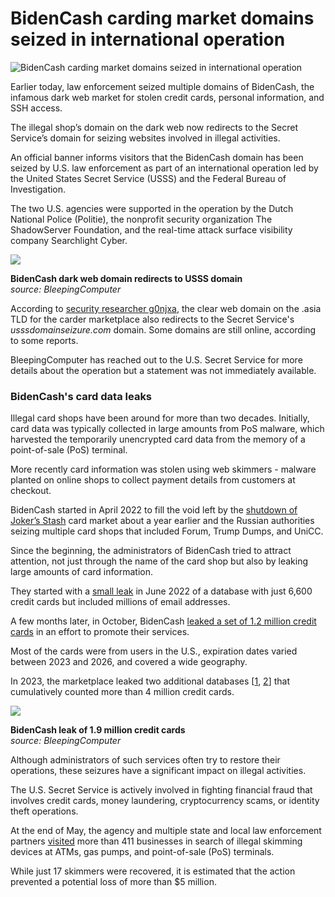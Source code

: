 # BidenCash carding market domains seized in international operation

![BidenCash carding market domains seized in international operation](https://www.bleepstatic.com/content/hl-images/2023/08/30/credit-cards.jpg)

Earlier today, law enforcement seized multiple domains of BidenCash, the infamous dark web market for stolen credit cards, personal information, and SSH access.

The illegal shop’s domain on the dark web now redirects to the Secret Service’s domain for seizing websites involved in illegal activities.

An official banner informs visitors that the BidenCash domain has been seized by U.S. law enforcement as part of an international operation led by the United States Secret Service (USSS) and the Federal Bureau of Investigation.

The two U.S. agencies were supported in the operation by the Dutch National Police (Politie), the nonprofit security organization The ShadowServer Foundation, and the real-time attack surface visibility company Searchlight Cyber.

![](https://www.bleepstatic.com/images/news/u/1100723/BidenCash_seized.jpg)

**BidenCash dark web domain redirects to USSS domain**  
_source: BleepingComputer_

According to [security researcher g0njxa](https://x.com/g0njxa/status/1930176984191000672), the clear web domain on the .asia TLD for the carder marketplace also redirects to the Secret Service's _usssdomainseizure.com_ domain. Some domains are still online, according to some reports.

BleepingComputer has reached out to the U.S. Secret Service for more details about the operation but a statement was not immediately available.

### BidenCash's card data leaks

Illegal card shops have been around for more than two decades. Initially, card data was typically collected in large amounts from PoS malware, which harvested the temporarily unencrypted card data from the memory of a point-of-sale (PoS) terminal.

More recently card information was stolen using web skimmers - malware planted on online shops to collect payment details from customers at checkout.

BidenCash started in April 2022 to fill the void left by the [shutdown of Joker’s Stash](https://flashpoint.io/blog/jokers-stash-shutting-down-for-good-this-time/) card market about a year earlier and the Russian authorities seizing multiple card shops that included Forum, Trump Dumps, and UniCC.

Since the beginning, the administrators of BidenCash tried to attract attention, not just through the name of the card shop but also by leaking large amounts of card information.

They started with a [small leak](https://www.bleepingcomputer.com/news/security/new-bidencash-site-sells-your-stolen-credit-card-for-just-15-cents/) in June 2022 of a database with just 6,600 credit cards but included millions of email addresses.

A few months later, in October, BidenCash [leaked a set of 1.2 million credit cards](https://www.bleepingcomputer.com/news/security/darkweb-market-bidencash-gives-away-12-million-credit-cards-for-free/) in an effort to promote their services.

Most of the cards were from users in the U.S., expiration dates varied between 2023 and 2026, and covered a wide geography.

In 2023, the marketplace leaked two additional databases \[[1](https://www.bleepingcomputer.com/news/security/bidencash-market-leaks-over-2-million-stolen-credit-cards-for-free/), [2](https://www.bleepingcomputer.com/news/security/bidencash-darkweb-market-gives-19-million-credit-cards-for-free/)\] that cumulatively counted more than 4 million credit cards.

![](https://www.bleepstatic.com/images/news/u/1220909/2023/Darknet/9/text(1).png)

**BidenCash leak of 1.9 million credit cards**  
_source: BleepingComputer_

Although administrators of such services often try to restore their operations, these seizures have a significant impact on illegal activities.

The U.S. Secret Service is actively involved in fighting financial fraud that involves credit cards, money laundering, cryptocurrency scams, or identity theft operations.

At the end of May, the agency and multiple state and local law enforcement partners [visited](https://www.secretservice.gov/newsroom/releases/2025/06/law-enforcement-agencies-conduct-ebt-fraud-and-card-skimming-outreach) more than 411 businesses in search of illegal skimming devices at ATMs, gas pumps, and point-of-sale (PoS) terminals.

While just 17 skimmers were recovered, it is estimated that the action prevented a potential loss of more than $5 million.